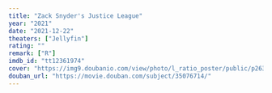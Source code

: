```yaml
---
title: "Zack Snyder's Justice League"
year: "2021"
date: "2021-12-22"
theaters: ["Jellyfin"]
rating: ""
remark: ["R"]
imdb_id: "tt12361974"
cover: "https://img9.doubanio.com/view/photo/l_ratio_poster/public/p2634360594.jpg"
douban_url: "https://movie.douban.com/subject/35076714/"
---
```


